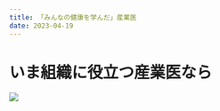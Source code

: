 ```yaml
---
title: 「みんなの健康を学んだ」産業医
date: 2023-04-19
---
```


# いま組織に役立つ産業医なら 

![](https://images.unsplash.com/photo-1675162927643-1d5e22a48265?ixlib=rb-4.0.3&ixid=MnwxMjA3fDB8MHxwaG90by1wYWdlfHx8fGVufDB8fHx8&auto=format&fit=crop&w=1235&q=80)